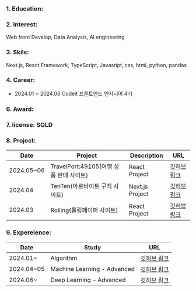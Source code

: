  
### 1. Education:
### 2. interest: 
Web front Develop, Data Analysis, AI engineering
### 3. Skils: 
Next.js, React Framework, TypeScript, Javasript, css, html, python, pandas
### 4. Career:
   - 2024.01 ~ 2024.06 Codeit 프론트엔드 엔지니어 4기 
### 6. Award:
### 7. license: SQLD
### 8. Project:
   
|Date|Project|Description|URL|
|----|-------------------------|-------------|-----|
|2024.05~06|TravelPort:49105(여행 상품 판매 사이트)|React Project|[깃허브 링크](https://github.com/sprint4-part4-team7/TravelPort-49105)|
|2024.04|TenTen(아르바이트 구직 사이트)|Next.js Project|[깃허브 링크](https://github.com/sprint-part3-team10/tenten/tree/main)|
|2024.03|Rolling(롤링페이퍼 사이트)|React Project|[깃허브 링크](https://github.com/eugene9851/RollingProject)|

### 9. Expereience:
|Date|Study|URL|
|----|-------------|-----|
|2024.01~|Algorithm|[깃허브 링크](https://github.com/eugene9851/algorithm)|
|2024.04~05|Machine Learning - Advanced|[깃허브 링크](https://github.com/eugene9851/MachineLearning_Study)|
|2024.06~|Deep Learning - Advanced|[깃허브 링크](https://github.com/eugene9851/MachineLearning_Study)|
